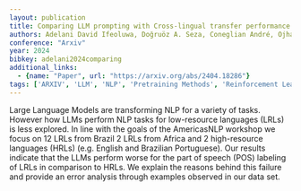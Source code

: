 ```yaml
---
layout: publication
title: Comparing LLM prompting with Cross-lingual transfer performance on Indigenous and Low-resource Brazilian Languages
authors: Adelani David Ifeoluwa, Doğruöz A. Seza, Coneglian André, Ojha Atul Kr.
conference: "Arxiv"
year: 2024
bibkey: adelani2024comparing
additional_links:
  - {name: "Paper", url: "https://arxiv.org/abs/2404.18286"}
tags: ['ARXIV', 'LLM', 'NLP', 'Pretraining Methods', 'Reinforcement Learning']
---
```

Large Language Models are transforming NLP for a variety of tasks. However how LLMs perform NLP tasks for low-resource languages (LRLs) is less explored. In line with the goals of the AmericasNLP workshop we focus on 12 LRLs from Brazil 2 LRLs from Africa and 2 high-resource languages (HRLs) (e.g. English and Brazilian Portuguese). Our results indicate that the LLMs perform worse for the part of speech (POS) labeling of LRLs in comparison to HRLs. We explain the reasons behind this failure and provide an error analysis through examples observed in our data set.
